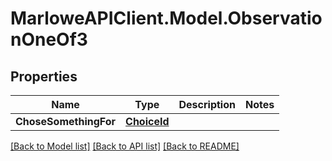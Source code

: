 # MarloweAPIClient.Model.ObservationOneOf3

## Properties

Name | Type | Description | Notes
------------ | ------------- | ------------- | -------------
**ChoseSomethingFor** | [**ChoiceId**](ChoiceId.md) |  | 

[[Back to Model list]](../README.md#documentation-for-models) [[Back to API list]](../README.md#documentation-for-api-endpoints) [[Back to README]](../README.md)

